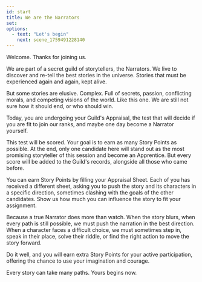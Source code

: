 ```yaml
---
id: start
title: We are the Narrators
set:
options:
  - text: "Let's begin"
    next: scene_1759491228140
---
```


Welcome. Thanks for joining us.

We are part of a secret guild of storytellers, the Narrators.
We live to discover and re-tell the best stories in the universe.
Stories that must be experienced again and again, kept alive.

But some stories are elusive. Complex.
Full of secrets, passion, conflicting morals, and competing visions of the world.
Like this one.
We are still not sure how it should end, or who should win.

Today, you are undergoing your Guild's Appraisal, the test that will decide if you are fit to join our ranks, and maybe one day become a Narrator yourself.

This test will be scored.
Your goal is to earn as many Story Points as possible.
At the end, only one candidate here will stand out as the most promising storyteller of this session and become an Apprentice.
But every score will be added to the Guild's records, alongside all those who came before.

You can earn Story Points by filling your Appraisal Sheet.
Each of you has received a different sheet, asking you to push the story and its characters in a specific direction, sometimes clashing with the goals of the other candidates.
Show us how much you can influence the story to fit your assignment.

Because a true Narrator does more than watch.
When the story blurs, when every path is still possible, we must push the narration in the best direction.
When a character faces a difficult choice, we must sometimes step in, speak in their place, solve their riddle, or find the right action to move the story forward.

Do it well, and you will earn extra Story Points for your active participation, offering the chance to use your imagination and courage.

Every story can take many paths.
Yours begins now.